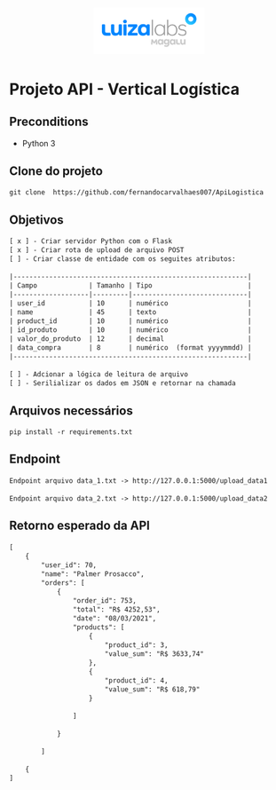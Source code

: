 
<h1 align="center">
    <img style="width: 200px;" alt="Desafio 1" src="img/luizaLabs.png"/>
</h1>

# Projeto API - Vertical Logística


## Preconditions

- Python 3

## Clone do projeto

```
git clone  https://github.com/fernandocarvalhaes007/ApiLogistica

```




## Objetivos

```
[ x ] - Criar servidor Python com o Flask
[ x ] - Criar rota de upload de arquivo POST
[ ] - Criar classe de entidade com os seguites atributos:

|-----------------------------------------------------------|     
| Campo             | Tamanho | Tipo                        |
|-------------------|---------|-----------------------------|
| user_id           | 10      | numérico                    |
| name              | 45      | texto                       |
| product_id        | 10      | numérico                    |
| id_produto        | 10      | numérico                    |
| valor_do_produto  | 12      | decimal                     |
| data_compra       | 8       | numérico  (format yyyymmdd) |
|-----------------------------------------------------------|   

[ ] - Adcionar a lógica de leitura de arquivo
[ ] - Serilializar os dados em JSON e retornar na chamada

```

## Arquivos necessários

```
pip install -r requirements.txt

```

## Endpoint

```
Endpoint arquivo data_1.txt -> http://127.0.0.1:5000/upload_data1

Endpoint arquivo data_2.txt -> http://127.0.0.1:5000/upload_data2

```

## Retorno esperado da API 

```
[
	{
		"user_id": 70,
		"name": "Palmer Prosacco",
		"orders": [
			{
				"order_id": 753,
				"total": "R$ 4252,53",
				"date": "08/03/2021",
				"products": [
					{
						"product_id": 3,
						"value_sum": "R$ 3633,74"
					},
					{
						"product_id": 4,
						"value_sum": "R$ 618,79"
					}

				]

		    }

        ]

    {
]

```







